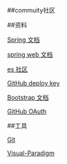 ##commuity社区

##资料

[Spring 文档](https://spring.io.guides)

[spring web 文档](https://spring.io/guides/gs/serving-web-content/)

[es 社区](https://elasticsearch.cn/explore)

[GitHub deploy key](https://developer.github.com/v3/guides/managing-delopy-keys/#deploy-keys)

[Bootstrap 文档](https://v3.bootcss.com/getting-started)

[GitHub OAuth](https://developer.github.com/apps/building-oauth-apps/creating-an-oauth-app/)

##工具

[Git](https://git-scm.com/download)

[Visual-Paradigm](https://www.visual-paradigm.com)